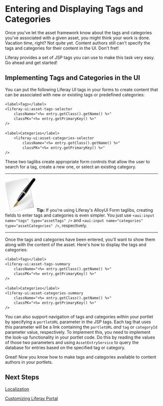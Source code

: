 # Entering and Displaying Tags and Categories 

Once you've let the asset framework know about the tags and categories you've 
associated with a given asset, you might think your work is done. Vacation time, 
right? Not quite yet. Content authors still can't specify the tags and 
categories for their content in the UI. Don't fret! 

Liferay provides a set of JSP tags you can use to make this task very easy. Go 
ahead and get started! 

## Implementing Tags and Categories in the UI 

You can put the following Liferay UI tags in your forms to create content that 
can be associated with new or existing tags or predefined categories: 

    <label>Tags</label>
    <liferay-ui:asset-tags-selector
        className="<%= entry.getClass().getName() %>"
        classPK="<%= entry.getPrimaryKey() %>"
    />

    <label>Categories</label>
        <liferay-ui:asset-categories-selector
            className="<%= entry.getClass().getName() %>"
            classPK="<%= entry.getPrimaryKey() %>"
    />

These two taglibs create appropriate form controls that allow the user to 
search for a tag, create a new one, or select an existing category. 

---

 ![Tip](../../images/tip-pen-paper.png) **Tip:** If you're using Liferay's
 AlloyUI Form taglibs, creating fields to enter tags and categories is even
 simpler. You just use `<aui:input name="tags" type="assetTags" />` and
 `<aui:input name="categories" type="assetCategories" />`, respectively. 

---

Once the tags and categories have been entered, you'll want to show them along
with the content of the asset. Here's how to display the tags and categories: 

    <label>Tags</label>
    <liferay-ui:asset-tags-summary
        className="<%= entry.getClass().getName() %>"
        classPK="<%= entry.getPrimaryKey() %>"
    />

    <label>Categories</label>
    <liferay-ui:asset-categories-summary
        className="<%= entry.getClass().getName() %>"
        classPK="<%= entry.getPrimaryKey() %>"
    />

You can also support navigation of tags and categories within your portlet by 
specifying a `portletURL` parameter in the JSP tags. Each tag that uses this 
parameter will be a link containing the `portletURL` *and* `tag` or `categoryId` 
parameter value, respectively. To implement this, you need to implement the 
look-up functionality in your portlet code. Do this by reading the values of 
those two parameters and using `AssetEntryService` to query the database for 
entries based on the specified tag or category. 

<!-- An example of this would be really nice. -Rich -->

Great! Now you know how to make tags and categories available to content authors 
in your portlets. 

## Next Steps 

<!-- Add link once header id is generated -->

<!--
[Rating Assets](http://www.liferay.com/)

[Publishing Assets](http://www.liferay.com/)
-->

[Localization](/tutorials/-/knowledge_base/localization-lp-6-2-develop-tutorial)

[Customizing Liferay Portal](/tutorials/-/knowledge_base/customizing-liferay-portal-lp-6-2-develop-tutorial)
